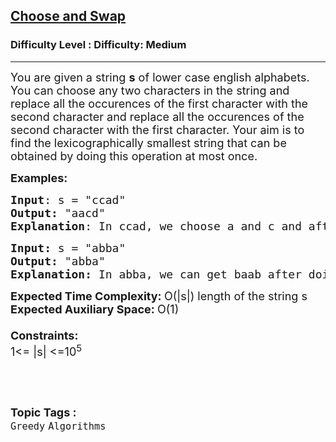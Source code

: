 <h2><a href="https://www.geeksforgeeks.org/problems/choose-and-swap0531/1?page=1&status=attempted&sortBy=submissions">Choose and Swap</a></h2><h3>Difficulty Level : Difficulty: Medium</h3><hr><div class="problems_problem_content__Xm_eO"><p><span style="font-size: 18px;">You are given a string <strong>s</strong> of lower case english alphabets. You can choose any two characters in the string and replace all the occurences of the first character with the second character and replace all the occurences of the second character with the first character. Your aim is to find the lexicographically smallest string that can be obtained by doing this operation at most once.</span></p>
<p><span style="font-size: 18px;"><strong>Examples:</strong></span></p>
<pre><span style="font-size: 18px;"><strong>Input</strong>: s = "ccad"
<strong>Output:</strong>&nbsp;"aacd"
<strong>Explanation</strong>: In ccad, we choose a and c and after doing the replacement operation once we get, aacd and this is the lexicographically smallest string possible. </span></pre>
<pre><span style="font-size: 18px;"><strong>Input: </strong>s = "abba"
<strong>Output: </strong>"abba"
<strong>Explanation: </strong>In abba, we can get baab after doing the replacement operation once for a and b but that is not lexicographically smaller than abba. So, the answer is abba. </span></pre>
<p><span style="font-size: 18px;"><strong>Expected Time Complexity: </strong>O(|s|) length of the string s<strong><br>Expected Auxiliary Space: </strong>O(1)<strong><br><br>Constraints:</strong><br>1&lt;= |s| &lt;=10<sup>5</sup></span></p>
<p>&nbsp;</p></div><br><p><span style=font-size:18px><strong>Topic Tags : </strong><br><code>Greedy</code>&nbsp;<code>Algorithms</code>&nbsp;